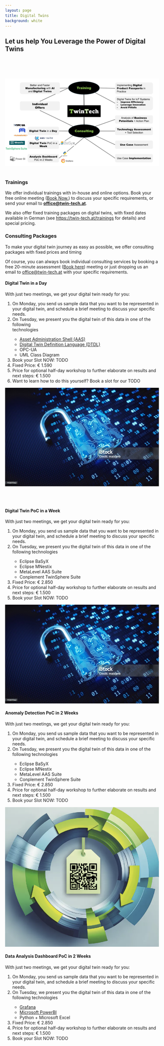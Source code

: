 ```yaml
---
layout: page
title: Digital Twins
background: white
---
```


<div class="col-lg-12 text-center">
	<h2 class="section-heading text-uppercase">Let us help You Leverage the Power of Digital Twins</h2>
<br/>
</div>

<div class="col-md-12">
        <br/><br/><br/>
        <img src="..\assets\img\eigene\services_digitaltwins.jpg" class="img-fluid" style="max-width: 100%;">
       </div>
<br/>


<div class="container">
<div class="row align-left">
<div class="col-md-12">
        <h3>Trainings</h3>
        <p>We offer individual trainings with in-house and online options. Book your free online meeting (<a href="https://outlook.office.com/bookwithme/user/a3368793e5a549bca2d7f1589bd9873e%40twin-tech.at?anonymous&isanonymous=true">Book Now.</a>) to discuss your specific requirements, or send your email to <b><a href="mailto:office@twin-tech.at">office@twin-tech.at</a></b>.</p>
        <p>We also offer fixed training packages on digital twins, with fixed dates available in German (see <a href="https://twin-tech.at/trainings">https://twin-tech.at/trainings</a> for details) and special pricing.</p>
</div>
</div>
</div>


<div class="container">
<div class="row align-left">
<div class="col-md-12">
        <h3> Consulting Packages</h3>
        <p>To make your digital twin journey as easy as possible, we offer consulting packages with fixed prices and timing</p>
        <p>
        Of course, you can always book individual consulting services by booking a free 20-minute assessment (<a href="https://outlook.office.com/bookwithme/user/a3368793e5a549bca2d7f1589bd9873e%40twin-tech.at?anonymous&isanonymous=true">Book here</a>)</b> meeting or just dropping us an email to <a href="mailto:office@twin-tech.at">office@twin-tech.at</a> with your specific requirements.</p>
</div>
</div>
<div class="row align-left">
<div class="col-md-8">
      <h4>Digital Twin in a Day</h4>
      <p>
            With just two meetings, we get your digital twin ready for you:
            <ol>
            <li>On Monday, you send us sample data that you want to be represented in your digital twin, and schedule a brief meeting to discuss your specific needs.</li>
            <li>On Tuesday, we present you the digital twin of this data in one of the following </li>technologies
                  <ul>
                  <li> <a href="https://www.plattform-i40.de/IP/Redaktion/EN/Downloads/Publikation/</li>Details_of_the_Asset_Administration_Shell_Part1_V3.html">Asset Administration Shell (AAS)</a></li>
                  <li> <a href="https://github.com/Azure/opendigitaltwins-dtdl/blob/master/DTDL/v2/DTDL.v2.md">Digital Twin Definition Language (DTDL)</a></li>
                  <li> OPC-UA</li>
                  <li> UML Class Diagram</li>
                  </ul>
            <li> Book your Slot NOW: TODO</li>
            <li>Fixed Price: € 1.590</li>
            <li>Price for optional half-day workshop to further elaborate on results and next steps: € 1.500</li>
            <li> Want to learn how to do this yourself? Book a slot for our TODO</li>
            </ol>
      </p>
</div>
<div class="col-md-4 text-left">
       <img src="..\assets\img\stockimages\lock.jpg" class="img-fluid" style="max-width: 100%;">
</div>
</div>

<br/><br/>
<div class="row align-left">
      <div class="col-md-8 align-middle">
<h4>Digital Twin PoC in a Week</h4>
With just two meetings, we get your digital twin ready for you:
<ol>
<li>On Monday, you send us sample data that you want to be represented in your digital twin, and schedule a brief meeting to discuss your specific needs.</li>
<li>On Tuesday, we present you the digital twin of this data in one of the following technologies</li>
      <ul>
      <li> Eclipse BaSyX</li>
      <li> Eclipse MNestix</li>
      <li> MetaLevel AAS Suite</li>
      <li> Conplement TwinSphere Suite</li>
      </ul>
<li>Fixed Price: € 2.850</li>
<li>Price for optional half-day workshop to further elaborate on results and next steps: € 1.500</li>
<li> Book your Slot NOW: TODO</li>
</ol>
</div>
<div class="col-md-4 text-left">
       <img src="..\assets\img\stockimages\lock.jpg" class="img-fluid" style="max-width: 100%;">
      </div>
</div>


<div class="row align-left">
      <div class="col-md-8 align-middle">
<h4>Anomaly Detection PoC in 2 Weeks</h4>
With just two meetings, we get your digital twin ready for you:
<ol>
<li>On Monday, you send us sample data that you want to be represented in your digital twin, and schedule a brief meeting to discuss your specific needs.</li>
<li>On Tuesday, we present you the digital twin of this data in one of the following technologies</li>
      <ul>
      <li> Eclipse BaSyX</li>
      <li> Eclipse MNestix</li>
      <li> MetaLevel AAS Suite</li>
      <li> Conplement TwinSphere Suite</li>
      </ul>
<li>Fixed Price: € 2.850</li>
<li>Price for optional half-day workshop to further elaborate on results and next steps: € 1.500</li>
<li> Book your Slot NOW: TODO</li>
</ol>
</div>
<div class="col-md-4 text-left">
       <img src="..\assets\img\stockimages\heise_dpp.png" class="img-fluid" style="max-width: 100%;">
      </div>
</div>

<div class="row align-left">
      <div class="col-md-8 align-middle">
<h4>Data Analysis Dashboard PoC in 2 Weeks</h4>
With just two meetings, we get your digital twin ready for you:
<ol>
<li>On Monday, you send us sample data that you want to be represented in your digital twin, and schedule a brief meeting to discuss your specific needs.</li>
<li>On Tuesday, we present you the digital twin of this data in one of the following technologies</li>
      <ul>
      <li><a href="https://grafana.com/">Grafana</a></li>
      <li><a href="https://www.microsoft.com/power-platform/products/power-bi">Microsoft PowerBI</a></li>
      <li>Python + Microsoft Excel</li>
      </ul>
<li>Fixed Price: € 2.850</li>
<li>Price for optional half-day workshop to further elaborate on results and next steps: € 1.500</li>
<li> Book your Slot NOW: TODO</li>
</ol>
</div>